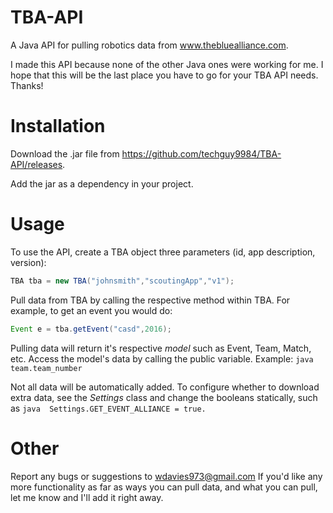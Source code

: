 # TBA-API
A Java API for pulling robotics data from www.thebluealliance.com.

I made this API because none of the other Java ones were working for me. I hope that this
will be the last place you have to go for your TBA API needs. Thanks!

# Installation
Download the .jar file from https://github.com/techguy9984/TBA-API/releases.

Add the jar as a dependency in your project.

# Usage
To use the API, create a TBA object three parameters (id, app description, version):
```java
TBA tba = new TBA("johnsmith","scoutingApp","v1");
```
Pull data from TBA by calling the respective method within TBA.
For example, to get an event you would do:
```java
Event e = tba.getEvent("casd",2016);
```

Pulling data will return it's respective *model* such as Event, Team, Match, etc.
Access the model's data by calling the public variable. Example: ```java 
team.team_number```

Not all data will be automatically added. To configure whether to download extra data,
see the *Settings* class and change the booleans statically, such as ```java 
Settings.GET_EVENT_ALLIANCE = true.```

# Other
Report any bugs or suggestions to wdavies973@gmail.com
If you'd like any more functionality as far as ways you can pull data, and what you can pull, let me know and I'll add it right away.
